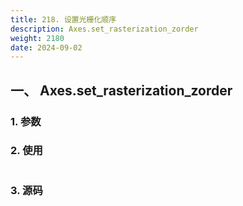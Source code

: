 ```yaml
---
title: 218. 设置光栅化顺序
description: Axes.set_rasterization_zorder
weight: 2180
date: 2024-09-02
---
```

<style>
th, td {
  border: 1px solid rgb(190, 190, 190);
}
</style>


## 一、 Axes.set_rasterization_zorder


### 1. 参数




### 2. 使用



```python


```


### 3. 源码
```python

```




